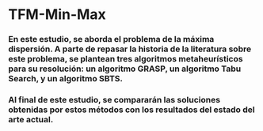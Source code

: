 # TFM-Min-Max

### En este estudio, se aborda el problema de la máxima dispersión. A parte de repasar la historia de la literatura sobre este problema, se plantean tres algoritmos metaheurísticos para su resolución: un algoritmo GRASP, un algoritmo Tabu Search, y un algoritmo SBTS.

### Al final de este estudio, se compararán las soluciones obtenidas por estos métodos con los resultados del estado del arte actual.
